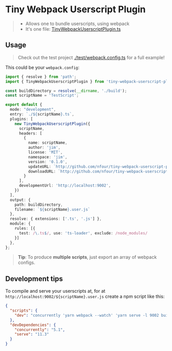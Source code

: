 # Tiny Webpack Userscript Plugin

> - Allows one to bundle userscripts, using webpack
> - It's one file: [TinyWebpackUserscriptPlugin.ts](./TinyWebpackUserscriptPlugin.ts)

## Usage

> Check out the test project [./test/webpack.config.ts](./test/webpack.config.ts) for a full example!

This could be your `webpack.config`:

```ts
import { resolve } from 'path';
import { TinyWebpackUserscriptPlugin } from 'tiny-webpack-userscript-plugin';

const buildDirectory = resolve(__dirname, './build');
const scriptName = 'TestScript';

export default {
  mode: "development",
  entry: `./${scriptName}.ts`,
  plugins: [
    new TinyWebpackUserscriptPlugin({
      scriptName,
      headers: [
        {
          name: scriptName,
          author: 'jim',
          license: 'MIT',
          namespace: 'jim',
          version: '0.1.0',
          updateURL: `http://github.com/nfour/tiny-webpack-userscript-plugin/master/tree/test/build/${scriptName}.user.js`,
          downloadURL: `http://github.com/nfour/tiny-webpack-userscript-plugin/master/tree/test/build/${scriptName}.user.js`,
        }
      ],
      developmentUrl: 'http://localhost:9002',
    })
  ],
  output: {
    path: buildDirectory,
    filename: `${scriptName}.user.js`
  },
  resolve: { extensions: ['.ts', '.js'] },
  module: {
    rules: [{
      test: /\.ts$/, use: 'ts-loader', exclude: /node_modules/
    }]
  },
};
```

> **Tip**: To produce **multiple scripts**, just export an array of webpack configs.


## Development tips

To compile and serve your userscripts at, for at `http://localhost:9002/${scriptName}.user.js` create a npm script like this:

```json
{
  "scripts": {
    "dev": "concurrently 'yarn webpack --watch' 'yarn serve -l 9002 build'"   
  },
  "devDependencies": {
    "concurrently": "5.1",
    "serve": "11.3"
  }
}
```